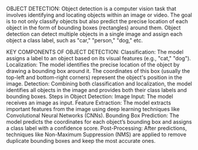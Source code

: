 OBJECT DETECTION:
Object detection is a computer vision task that involves identifying and locating objects within an image or video. The goal is to not only classify objects but also predict the precise location of each object in the form of bounding boxes (rectangles) around them. Object detection can detect multiple objects in a single image and assign each object a class label, such as "car," "person," "dog," etc.

KEY COMPONENTS OF OBJECT DETECTION:
Classification: The model assigns a label to an object based on its visual features (e.g., "cat," "dog").
Localization: The model identifies the precise location of the object by drawing a bounding box around it. The coordinates of this box (usually the top-left and bottom-right corners) represent the object's position in the image.
Detection: Combining both classification and localization, the model identifies all objects in the image and provides both their class labels and bounding boxes.
Steps in Object Detection:
Image Input: The model receives an image as input.
Feature Extraction: The model extracts important features from the image using deep learning techniques like Convolutional Neural Networks (CNNs).
Bounding Box Prediction: The model predicts the coordinates for each object’s bounding box and assigns a class label with a confidence score.
Post-Processing: After predictions, techniques like Non-Maximum Suppression (NMS) are applied to remove duplicate bounding boxes and keep the most accurate ones.
